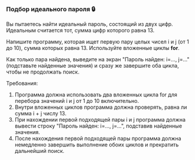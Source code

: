 
### Подбор идеального пароля 🔒

Вы пытаетесь найти идеальный пароль, состоящий из двух цифр. Идеальным считается тот, сумма цифр которого равна 13.

Напишите программу, которая ищет первую пару целых чисел i и j (от 1 до 10), сумма которых равна 13. Используйте вложенные циклы **for**.

Как только пара найдена, выведите на экран "Пароль найден: i=..., j=..." (подставьте найденные значения) и сразу же завершите оба цикла, чтобы не продолжать поиск.

Требования:
1. Программа должна использовать два вложенных цикла for для перебора значений i и j от 1 до 10 включительно. 
2. Внутри вложенных циклов программа должна проверять, равна ли сумма i + j числу 13. 
3. При нахождении первой подходящей пары i и j программа должна вывести строку "Пароль найден: i=..., j=...", подставив найденные значения. 
4. После нахождения первой подходящей пары программа должна немедленно завершить выполнение обоих циклов и прекратить дальнейший поиск.